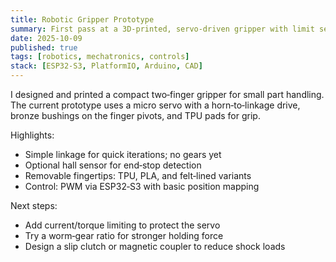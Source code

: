 ```yaml
---
title: Robotic Gripper Prototype
summary: First pass at a 3D‑printed, servo‑driven gripper with limit sensing and interchangeable fingertips.
date: 2025-10-09
published: true
tags: [robotics, mechatronics, controls]
stack: [ESP32-S3, PlatformIO, Arduino, CAD]
---
```

I designed and printed a compact two‑finger gripper for small part handling. The current prototype uses a micro servo with a horn‑to‑linkage drive, bronze bushings on the finger pivots, and TPU pads for grip.

Highlights:
- Simple linkage for quick iterations; no gears yet
- Optional hall sensor for end‑stop detection
- Removable fingertips: TPU, PLA, and felt‑lined variants
- Control: PWM via ESP32‑S3 with basic position mapping

Next steps:
- Add current/torque limiting to protect the servo
- Try a worm‑gear ratio for stronger holding force
- Design a slip clutch or magnetic coupler to reduce shock loads

